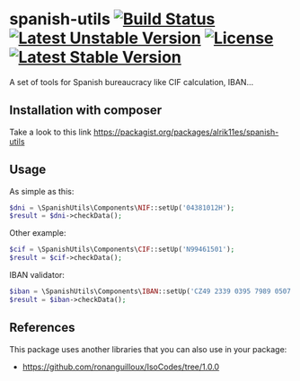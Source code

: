 spanish-utils [![Build Status](https://travis-ci.org/alrik11es/spanish-utils.png?branch=master)](https://travis-ci.org/alrik11es/spanish-utils) [![Latest Unstable Version](https://poser.pugx.org/alrik11es/spanish-utils/v/unstable.png)](https://packagist.org/packages/alrik11es/spanish-utils) [![License](https://poser.pugx.org/alrik11es/spanish-utils/license.png)](https://packagist.org/packages/alrik11es/spanish-utils) [![Latest Stable Version](https://poser.pugx.org/alrik11es/spanish-utils/v/stable.png)](https://packagist.org/packages/alrik11es/spanish-utils)
=============

A set of tools for Spanish bureaucracy like CIF calculation, IBAN...

Installation with composer
--------------------------

Take a look to this link https://packagist.org/packages/alrik11es/spanish-utils

Usage
-----

As simple as this:
```php
$dni = \SpanishUtils\Components\NIF::setUp('04381012H');
$result = $dni->checkData();
```

Other example:
```php
$cif = \SpanishUtils\Components\CIF::setUp('N99461501');
$result = $cif->checkData();
```

IBAN validator:
```php
$iban = \SpanishUtils\Components\IBAN::setUp('CZ49 2339 0395 7989 0507 1131');
$result = $iban->checkData();
```

References
----------

This package uses another libraries that you can also use in your package:

* https://github.com/ronanguilloux/IsoCodes/tree/1.0.0
